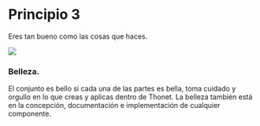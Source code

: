 # Principio 3

Eres tan bueno como las cosas que haces.

<div class="center">


<div class="margin-bottom-small">
  <img src="http://thonet.realized.es/doc/img/brand/principles/belleza.png"/>
</div>

<h3 class="big-title">Belleza.</h3>

<p class="center-description">
El conjunto es bello si cada una de las partes es bella, toma cuidado y orgullo en lo que creas y aplicas dentro de Thonet. La belleza también está en la concepción, documentación e implementación de cualquier componente.
</p>

</div>
